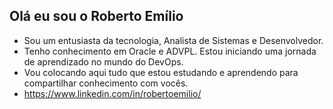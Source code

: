 ## Olá eu sou o Roberto Emílio

- Sou um entusiasta da tecnologia,  Analista de Sistemas e Desenvolvedor.
- Tenho conhecimento em Oracle e ADVPL. Estou iniciando uma jornada de aprendizado no mundo do DevOps.
- Vou colocando aqui tudo que estou estudando e aprendendo para compartilhar conhecimento com vocês.
- https://www.linkedin.com/in/robertoemilio/

<!---
robertoemilio/robertoemilio is a ✨ special ✨ repository because its `README.md` (this file) appears on your GitHub profile.
You can click the Preview link to take a look at your changes.
--->
